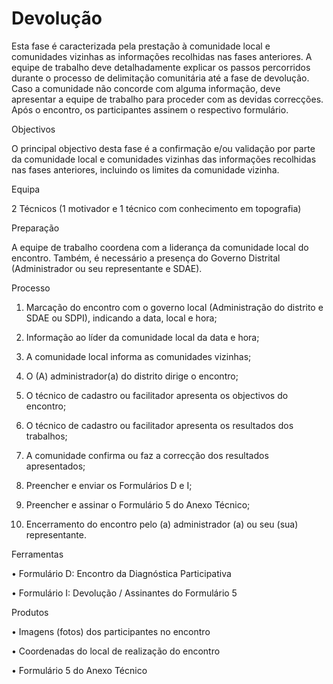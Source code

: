 # Devolução

Esta fase é caracterizada pela prestação à comunidade local e comunidades vizinhas as informações recolhidas nas fases anteriores. A equipe de trabalho deve detalhadamente explicar os passos percorridos durante o processo de delimitação comunitária até a fase de devolução. Caso a comunidade não concorde com alguma informação, deve apresentar a equipe de trabalho para proceder com as devidas correcções. Após o encontro, os participantes assinem o respectivo formulário.

Objectivos

O principal objectivo desta fase é a confirmação e/ou validação por parte da comunidade local e comunidades vizinhas das informações recolhidas nas fases anteriores, incluindo os limites da comunidade vizinha.

Equipa

2 Técnicos \(1 motivador e 1 técnico com conhecimento em topografia\)

Preparação

A equipe de trabalho coordena com a liderança da comunidade local do encontro. Também, é necessário a presença do Governo Distrital \(Administrador ou seu representante e SDAE\). 

Processo

1.	Marcação do encontro com o governo local \(Administração do distrito e SDAE ou SDPI\), indicando a data, local e hora;

2.	Informação ao líder da comunidade local da data e hora;

3.	A comunidade local informa as comunidades vizinhas;

4.	O \(A\) administrador\(a\) do distrito dirige o encontro;

5.	O técnico de cadastro ou facilitador apresenta os objectivos do encontro;

6.	O técnico de cadastro ou facilitador apresenta os resultados dos trabalhos;

7.	A comunidade confirma ou faz a correcção dos resultados apresentados;

8.	Preencher e enviar os Formulários D e I;

9.	Preencher e assinar o Formulário 5 do Anexo Técnico;

10.	Encerramento do encontro pelo \(a\) administrador \(a\) ou seu \(sua\) representante.

Ferramentas

•	Formulário D: Encontro da Diagnóstica Participativa

•	Formulário I: Devolução / Assinantes do Formulário 5

Produtos

•	Imagens \(fotos\) dos participantes no encontro

•	Coordenadas do local de realização do encontro

•	Formulário 5 do Anexo Técnico



